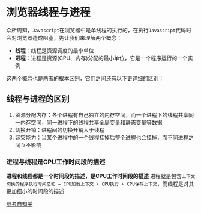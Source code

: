 # 浏览器线程与进程

众所周知，`Javascript`在浏览器中是单线程的执行的，在执行`Javascript`代码时会对浏览器造成阻塞，先让我们来理解两个概念：

+ **线程**：线程是资源调度的最小单位
+ **进程**：进程是资源(CPU、内存)分配的最小单位，它是一个程序运行的一个实例

这两个概念也是两者的根本区别，它们之间还有以下更详细的区别：

## 线程与进程的区别

1. 资源分配内存：各个进程有自己独立的内存空间，而一个进程下的线程共享同一内存空间，同一进程下的线程共享全局变量和静态变量等数据
2. 切换开销：进程间的切换开销大于线程
3. 容灾能力：当某个进程中的一个线程挂掉后整个进程也会挂掉，而不同进程之间互不影响

### 进程与线程是CPU工作时间段的描述

**进程和线程都是一个时间段的描述，是CPU工作时间段的描述**
进程就是包含`上下文切换的程序执行时间总和 = CPU加载上下文 + CPU执行 + CPU保存上下文`，而线程是对其更加细小的时间段的描述

[参考自知乎](https://www.zhihu.com/question/25532384?sort=created)